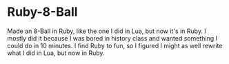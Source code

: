 # Ruby-8-Ball
Made an 8-Ball in Ruby, like the one I did in Lua, but now it's in Ruby. I mostly did it because I was bored in history class and wanted something I could do in 10 minutes. I find Ruby to fun, so I figured I might as well rewrite what I did in Lua, but now in Ruby. 
